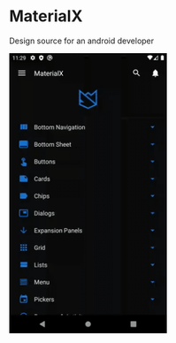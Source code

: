 # MaterialX
Design source for an android developer

<img src="https://github.com/abdelaz9z/MaterialX/blob/master/MaterialX.gif" width=285>
